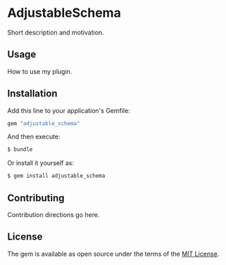 # AdjustableSchema
Short description and motivation.

## Usage
How to use my plugin.

## Installation
Add this line to your application's Gemfile:

```ruby
gem "adjustable_schema"
```

And then execute:
```bash
$ bundle
```

Or install it yourself as:
```bash
$ gem install adjustable_schema
```

## Contributing
Contribution directions go here.

## License
The gem is available as open source under the terms of the [MIT License](https://opensource.org/licenses/MIT).
